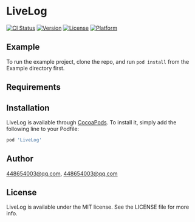# LiveLog

[![CI Status](https://img.shields.io/travis/448654003@qq.com/LiveLog.svg?style=flat)](https://travis-ci.org/448654003@qq.com/LiveLog)
[![Version](https://img.shields.io/cocoapods/v/LiveLog.svg?style=flat)](https://cocoapods.org/pods/LiveLog)
[![License](https://img.shields.io/cocoapods/l/LiveLog.svg?style=flat)](https://cocoapods.org/pods/LiveLog)
[![Platform](https://img.shields.io/cocoapods/p/LiveLog.svg?style=flat)](https://cocoapods.org/pods/LiveLog)

## Example

To run the example project, clone the repo, and run `pod install` from the Example directory first.

## Requirements

## Installation

LiveLog is available through [CocoaPods](https://cocoapods.org). To install
it, simply add the following line to your Podfile:

```ruby
pod 'LiveLog'
```

## Author

448654003@qq.com, 448654003@qq.com

## License

LiveLog is available under the MIT license. See the LICENSE file for more info.
